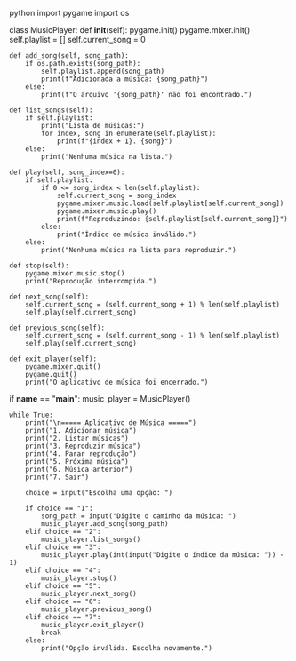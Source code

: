python
import pygame
import os

class MusicPlayer:
    def __init__(self):
        pygame.init()
        pygame.mixer.init()
        self.playlist = []
        self.current_song = 0

    def add_song(self, song_path):
        if os.path.exists(song_path):
            self.playlist.append(song_path)
            print(f"Adicionada a música: {song_path}")
        else:
            print(f"O arquivo '{song_path}' não foi encontrado.")

    def list_songs(self):
        if self.playlist:
            print("Lista de músicas:")
            for index, song in enumerate(self.playlist):
                print(f"{index + 1}. {song}")
        else:
            print("Nenhuma música na lista.")

    def play(self, song_index=0):
        if self.playlist:
            if 0 <= song_index < len(self.playlist):
                self.current_song = song_index
                pygame.mixer.music.load(self.playlist[self.current_song])
                pygame.mixer.music.play()
                print(f"Reproduzindo: {self.playlist[self.current_song]}")
            else:
                print("Índice de música inválido.")
        else:
            print("Nenhuma música na lista para reproduzir.")

    def stop(self):
        pygame.mixer.music.stop()
        print("Reprodução interrompida.")

    def next_song(self):
        self.current_song = (self.current_song + 1) % len(self.playlist)
        self.play(self.current_song)

    def previous_song(self):
        self.current_song = (self.current_song - 1) % len(self.playlist)
        self.play(self.current_song)

    def exit_player(self):
        pygame.mixer.quit()
        pygame.quit()
        print("O aplicativo de música foi encerrado.")

if __name__ == "__main__":
    music_player = MusicPlayer()

    while True:
        print("\n===== Aplicativo de Música =====")
        print("1. Adicionar música")
        print("2. Listar músicas")
        print("3. Reproduzir música")
        print("4. Parar reprodução")
        print("5. Próxima música")
        print("6. Música anterior")
        print("7. Sair")

        choice = input("Escolha uma opção: ")

        if choice == "1":
            song_path = input("Digite o caminho da música: ")
            music_player.add_song(song_path)
        elif choice == "2":
            music_player.list_songs()
        elif choice == "3":
            music_player.play(int(input("Digite o índice da música: ")) - 1)
        elif choice == "4":
            music_player.stop()
        elif choice == "5":
            music_player.next_song()
        elif choice == "6":
            music_player.previous_song()
        elif choice == "7":
            music_player.exit_player()
            break
        else:
            print("Opção inválida. Escolha novamente.")

